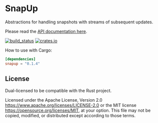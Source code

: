 # SnapUp

Abstractions for handling snapshots with streams of subsequent updates.

Please read the [API documentation here](https://docs.rs/snapup/).

[![build_status](https://github.com/extremeandy/snapup/actions/workflows/ci.yml/badge.svg)](https://github.com/extremeandy/snapup/actions)
[![crates.io](https://img.shields.io/crates/v/snapup.svg)](https://crates.io/crates/snapup)

How to use with Cargo:

```toml
[dependencies]
snapup = "0.1.4"
```

## License

Dual-licensed to be compatible with the Rust project.

Licensed under the Apache License, Version 2.0
https://www.apache.org/licenses/LICENSE-2.0 or the MIT license
https://opensource.org/licenses/MIT, at your
option. This file may not be copied, modified, or distributed
except according to those terms.
